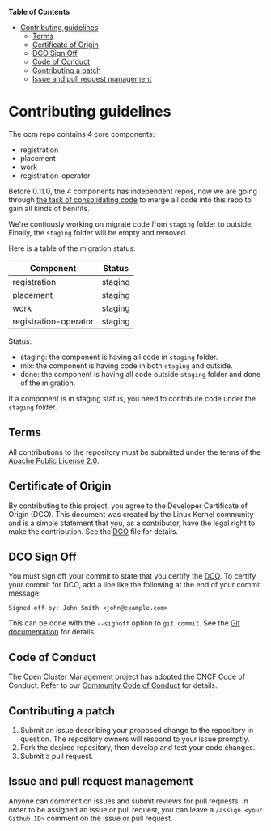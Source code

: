 **Table of Contents**

- [Contributing guidelines](#contributing-guidelines)
    - [Terms](#terms)
    - [Certificate of Origin](#certificate-of-origin)
    - [DCO Sign Off](#dco-sign-off)
    - [Code of Conduct](#code-of-conduct)
    - [Contributing a patch](#contributing-a-patch)
    - [Issue and pull request management](#issue-and-pull-request-management)

# Contributing guidelines

The ocm repo contains 4 core components:
* registration
* placement
* work
* registration-operator

Before 0.11.0, the 4 components has independent repos, now we are going through [the task of consolidating code](https://github.com/open-cluster-management-io/OCM/issues/128) to merge all code into this repo to gain all kinds of benifits.

We're contiously working on migrate code from `staging` folder to outside. Finally, the `staging` folder will be empty and removed.

Here is a table of the migration status:

| Component | Status |
| --- | --- |
| registration | staging |
| placement | staging |
| work | staging |
| registration-operator | staging |

Status:
* staging: the component is having all code in `staging` folder.
* mix: the component is having code in both `staging` and outside.
* done: the component is having all code outside `staging` folder and done of the migration.

If a component is in staging status, you need to contribute code under the `staging` folder.

## Terms

All contributions to the repository must be submitted under the terms of the [Apache Public License 2.0](https://www.apache.org/licenses/LICENSE-2.0).

## Certificate of Origin

By contributing to this project, you agree to the Developer Certificate of Origin (DCO). This document was created by the Linux Kernel community and is a simple statement that you, as a contributor, have the legal right to make the contribution. See the [DCO](DCO) file for details.

## DCO Sign Off

You must sign off your commit to state that you certify the [DCO](DCO). To certify your commit for DCO, add a line like the following at the end of your commit message:

```
Signed-off-by: John Smith <john@example.com>
```

This can be done with the `--signoff` option to `git commit`. See the [Git documentation](https://git-scm.com/docs/git-commit#Documentation/git-commit.txt--s) for details.

## Code of Conduct

The Open Cluster Management project has adopted the CNCF Code of Conduct. Refer to our [Community Code of Conduct](CODE_OF_CONDUCT.md) for details.

## Contributing a patch

1. Submit an issue describing your proposed change to the repository in question. The repository owners will respond to your issue promptly.
2. Fork the desired repository, then develop and test your code changes.
3. Submit a pull request.

## Issue and pull request management

Anyone can comment on issues and submit reviews for pull requests. In order to be assigned an issue or pull request, you can leave a `/assign <your Github ID>` comment on the issue or pull request.
